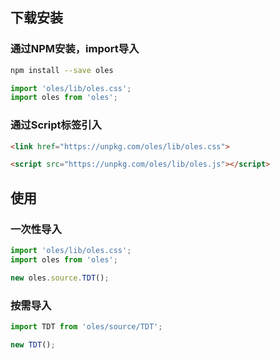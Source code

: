 ## 下载安装

### 通过NPM安装，import导入

```bash
npm install --save oles
```
```javascript
import 'oles/lib/oles.css';
import oles from 'oles';
```
### 通过Script标签引入

```html
<link href="https://unpkg.com/oles/lib/oles.css">

<script src="https://unpkg.com/oles/lib/oles.js"></script>
```
## 使用

### 一次性导入

```javascript
import 'oles/lib/oles.css';
import oles from 'oles';

new oles.source.TDT();
```

### 按需导入

```javascript
import TDT from 'oles/source/TDT';

new TDT();
```
